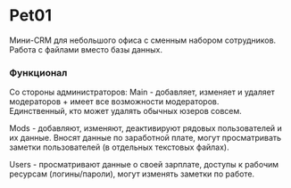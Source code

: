 # Pet01

Мини-CRM для небольшого офиса с сменным набором сотрудников. 
Работа с файлами вместо базы данных.

### Функционал
Со стороны администраторов:
Main - добавляет, изменяет и удаляет модераторов + имеет все возможности модераторов. \
Единственный, кто может удалять обычных юзеров совсем.

Mods - добавляют, изменяют, деактивируют рядовых пользователей и их данные. 
Вносят данные по заработной плате, могут просматривать заметки пользователей (в отдельных текстовых файлах).

Users - просматривают данные о своей зарплате, доступы к рабочим ресурсам (логины/пароли), могут изменять заметки по работе.
